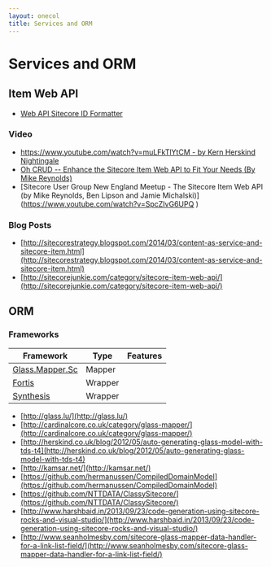 ```yaml
---
layout: onecol
title: Services and ORM
---
```


# Services and ORM

## Item Web API
* [Web API Sitecore ID Formatter](http://www.mikerobbins.co.uk/sitecore/web%20item%20api/2014/12/02/web-api-sitecore-id-formatter.html)

### Video
* [https://www.youtube.com/watch?v=muLFkTlYtCM - by Kern Herskind Nightingale](https://www.youtube.com/watch?v=muLFkTlYtCM )
* [Oh CRUD -- Enhance the Sitecore Item Web API to Fit Your Needs (By Mike Reynolds)](https://www.youtube.com/watch?v=VBZjWZnbsQU)
* [Sitecore User Group New England Meetup - The Sitecore Item Web API (by Mike Reynolds, Ben Lipson and Jamie Michalski)]
(https://www.youtube.com/watch?v=SpcZIvG6UPQ )

### Blog Posts
* [http://sitecorestrategy.blogspot.com/2014/03/content-as-service-and-sitecore-item.html](http://sitecorestrategy.blogspot.com/2014/03/content-as-service-and-sitecore-item.html)
* [http://sitecorejunkie.com/category/sitecore-item-web-api/](http://sitecorejunkie.com/category/sitecore-item-web-api/)

## ORM

### Frameworks

| Framework | Type | Features |
| ----- | ---- | ----- |
| [Glass.Mapper.Sc](http://glass.lu) | Mapper | |
| [Fortis](http://fortis.ws/) | Wrapper | |
| [Synthesis](https://github.com/kamsar/Synthesis) | Wrapper | |

* [http://glass.lu/](http://glass.lu/)
* [http://cardinalcore.co.uk/category/glass-mapper/](http://cardinalcore.co.uk/category/glass-mapper/)
* [http://herskind.co.uk/blog/2012/05/auto-generating-glass-model-with-tds-t4](http://herskind.co.uk/blog/2012/05/auto-generating-glass-model-with-tds-t4)
* [http://kamsar.net/](http://kamsar.net/)
* [https://github.com/hermanussen/CompiledDomainModel](https://github.com/hermanussen/CompiledDomainModel)
* [https://github.com/NTTDATA/ClassySitecore/](https://github.com/NTTDATA/ClassySitecore/)
* [http://www.harshbaid.in/2013/09/23/code-generation-using-sitecore-rocks-and-visual-studio/](http://www.harshbaid.in/2013/09/23/code-generation-using-sitecore-rocks-and-visual-studio/)
* [http://www.seanholmesby.com/sitecore-glass-mapper-data-handler-for-a-link-list-field/](http://www.seanholmesby.com/sitecore-glass-mapper-data-handler-for-a-link-list-field/)
